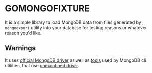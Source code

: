 GOMONGOFIXTURE
==============

It is a simple library to load MongoDB data from files generated by `mongoexport` utility into your database
for testing reasons or whatever reason you'd like.

Warnings
--------

It uses [official MongoDB driver](https://github.com/mongodb/mongo-go-driver) as well as [tools](github.com/mongodb/mongo-tools-common) used by MongoDB cli utilities,
that use [unmaintined driver](https://github.com/go-mgo/mgo).